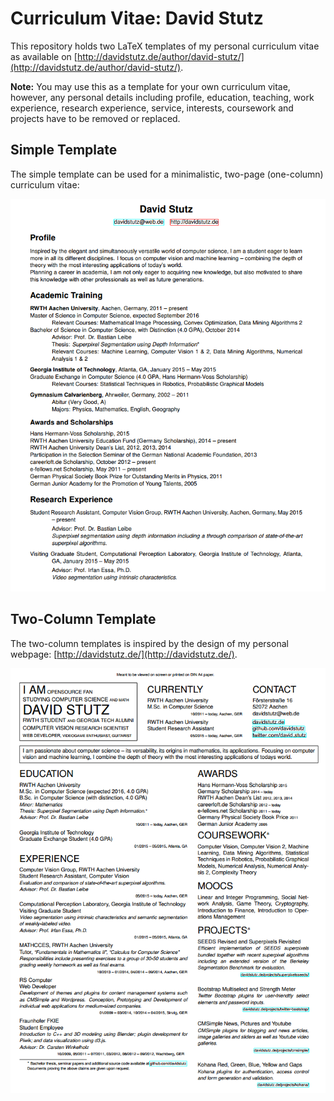 # Curriculum Vitae: David Stutz

This repository holds two LaTeX templates of my personal curriculum vitae as available on [http://davidstutz.de/author/david-stutz/](http://davidstutz.de/author/david-stutz/).

**Note:** You may use this as a template for your own curriculum vitae, however, any personal details including profile, education, teaching, work experience, research experience, service, interests, coursework and projects have to be removed or replaced.

## Simple Template

The simple template can be used for a minimalistic, two-page (one-column) curriculum vitae:

![Simple template.](simple.png?raw=true "Simple template")

## Two-Column Template

The two-column templates is inspired by the design of my personal webpage: [http://davidstutz.de/](http://davidstutz.de/).

![Two-column template.](two-column.png?raw=true "Two-column template")